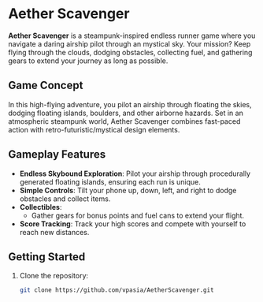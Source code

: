 # Aether Scavenger

**Aether Scavenger** is a steampunk-inspired endless runner game where you navigate a daring airship pilot through an mystical sky. Your mission? Keep flying through the clouds, dodging obstacles, collecting fuel, and gathering gears to extend your journey as long as possible. 

## Game Concept
In this high-flying adventure, you pilot an airship through floating the skies, dodging floating islands, boulders, and other airborne hazards. Set in an atmospheric steampunk world, Aether Scavenger combines fast-paced action with retro-futuristic/mystical design elements.

## Gameplay Features
- **Endless Skybound Exploration**: Pilot your airship through procedurally generated floating islands, ensuring each run is unique.
- **Simple Controls**: Tilt your phone up, down, left, and right to dodge obstacles and collect items.
- **Collectibles**: 
  - Gather gears for bonus points and fuel cans to extend your flight.
- **Score Tracking**: Track your high scores and compete with yourself to reach new distances.

## Getting Started
1. Clone the repository:
   ```bash
   git clone https://github.com/vpasia/AetherScavenger.git
   ```
